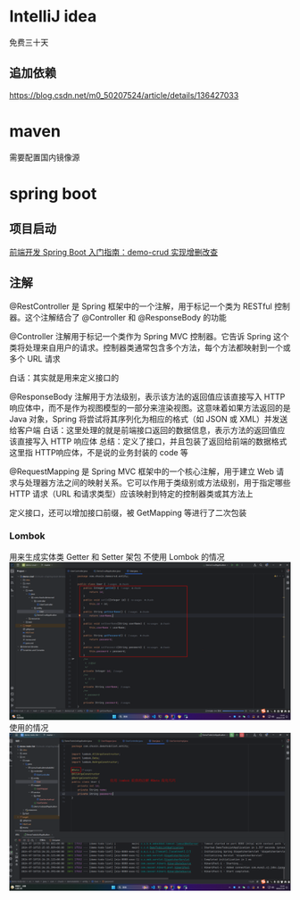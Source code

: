 # IntelliJ idea 
免费三十天
## 追加依赖
https://blog.csdn.net/m0_50207524/article/details/136427033

# maven 
需要配置国内镜像源
# spring boot
##  项目启动
[前端开发 Spring Boot 入门指南：demo-crud 实现增删改查](https://juejin.cn/post/7389057936738369546?searchId=20241111105859148ABF7E75A472939017)
## 注解
@RestController 是 Spring 框架中的一个注解，用于标记一个类为 RESTful 控制器。这个注解结合了 @Controller 和 @ResponseBody 的功能

@Controller 注解用于标记一个类作为 Spring MVC 控制器。它告诉 Spring 这个类将处理来自用户的请求。控制器类通常包含多个方法，每个方法都映射到一个或多个 URL 请求

白话：其实就是用来定义接口的

@ResponseBody 注解用于方法级别，表示该方法的返回值应该直接写入 HTTP 响应体中，而不是作为视图模型的一部分来渲染视图。这意味着如果方法返回的是 Java 对象，Spring 将尝试将其序列化为相应的格式（如 JSON 或 XML）并发送给客户端
白话：这里处理的就是前端接口返回的数据信息，表示方法的返回值应该直接写入 HTTP 响应体
总结：定义了接口，并且包装了返回给前端的数据格式 这里指 HTTP响应体，不是说的业务封装的 code 等

@RequestMapping 是 Spring MVC 框架中的一个核心注解，用于建立 Web 请求与处理器方法之间的映射关系。它可以作用于类级别或方法级别，用于指定哪些 HTTP 请求（URL 和请求类型）应该映射到特定的控制器类或其方法上

定义接口，还可以增加接口前缀，被 GetMapping 等进行了二次包装
 ### Lombok
 用来生成实体类 Getter 和 Setter 架包
 不使用 Lombok 的情况
 ![alt text](/java/img/image.png)
使用的情况
![](img/![](img/2024-11-11-22-27-27.png).png)
